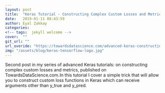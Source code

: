 ```yaml
---
layout: post
title:  "Keras Tutorial - Constructing Complex Custom Losses and Metrics"
date:   2019-01-11 08:43:59
author: Eyal Zakkay
categories:
<!-- tags:	jekyll welcome -->
cover:  ""
git_url: ""
url_overide: "https://towardsdatascience.com/advanced-keras-constructing-complex-custom-losses-and-metrics-c07ca130a618"
img: "/assets/blog/keras-tensorflow-logo.jpg"
---
```


Second post in my series of advanced Keras tutorials: on constructing complex custom losses and metrics, published on TowardsDataScience.com. In this tutorial I cover a simple trick that will allow you to construct custom loss functions in Keras which can receive arguments other than y_true and y_pred.
